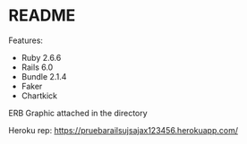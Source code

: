 # README

Features:

* Ruby 2.6.6
* Rails 6.0
* Bundle 2.1.4
* Faker
* Chartkick

ERB Graphic attached in the directory

Heroku rep: https://pruebarailsujsajax123456.herokuapp.com/
